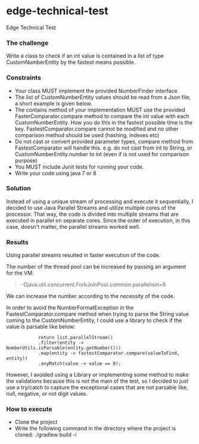 # edge-technical-test
Edge Technical Test

### The challenge

Write a class to check if an int value is contained in a list of type CustomNumberEntity by the fastest means possible.

### Constraints

- Your class MUST implement the provided NumberFinder interface.
- The list of CustomNumberEntity values should be read from a Json file, a short example is given below.
- The contains method of your implementation MUST use the provided FasterComparator.compare method to compare the int value with each CustomNumberEntity. How you do this in the fastest possible time is the key. FastestComparator.compare cannot be modified and no other comparison method should be used (hashing, indexes etc)
- Do not cast or convert provided parameter types, compare method from FastestComparator will handle this. e.g. do not cast from int to String, or CustomNumberEntity.number to int (even if is not used for comparison purpose)
- You MUST include Junit tests for running your code.
- Write your code using java 7 or 8

### Solution

Instead of using a unique stream of processing and execute it sequentially, I decided to use Java Parallel Streams and utilize multiple cores of the processor.
That way, the code is divided into multiple streams that are executed in parallel on separate cores. 
Since the order of execution, in this case, doesn't matter, the parallel streams worked well.

### Results

Using parallel streams resulted in faster execution of the code.

The number of the thread pool can be increased by passing an argument for the VM: 

> -Djava.util.concurrent.ForkJoinPool.common.parallelism=5

We can increase the number according to the necessity of the code.

In order to avoid the NumberFormatException in the FastestComparator.compare method when trying to parse the String value coming to the CustomNumberEntity, 
I could use a library to check if the value is parsable like below:

                return list.parallelStream()
                .filter(entity -> NumberUtils.isParsable(entity.getNumber()))
                .map(entity -> fastestComparator.compare(valueToFind, entity))
                .anyMatch(value -> value == 0);
                
 However, I avoided using a Library or implementing some method to make the validations because this is not the main of the test, so I decided to just use a try/catch to capture the exceptional cases that are not parsable like, null, negative, or not digit values.
 
 ### How to execute
 
- Clone the project
- Write the following command in the directory where the project is cloned: ./gradlew build -i



